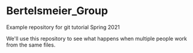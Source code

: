 # Bertelsmeier_Group
Example repository for git tutorial
Spring 2021

We'll use this repository to see what happens when multiple people work from the same files.
